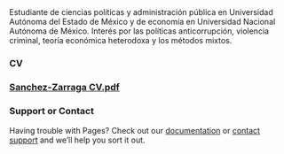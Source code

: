 ## 

Estudiante de ciencias políticas y administración pública en Universidad Autónoma del Estado de México y de economía en Universidad Nacional Autónoma de México.
Interés por las políticas anticorrupción, violencia criminal, teoría económica heterodoxa y los métodos mixtos.


### CV



### [Sanchez-Zarraga CV.pdf](https://github.com/Ferzarraga/ferzarraga/files/7592016/Sanchez-Zarraga.CV.pdf)



### Support or Contact

Having trouble with Pages? Check out our [documentation](https://docs.github.com/categories/github-pages-basics/) or [contact support](https://support.github.com/contact) and we’ll help you sort it out.
